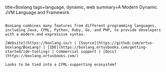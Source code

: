 title=Boxlang
tags=language, dynamic, web
summary=A Modern Dynamic JVM Language and Framework
~~~~~~

BoxLang combines many features from different programming languages, including Java, CFML, Python, Ruby, Go, and PHP, to provide developers with a modern and expressive syntax.

[Website](https://boxlang.io/) | [Source](https://github.com/ortus-boxlang/BoxLang) | [IDE](https://boxlang.ortusbooks.com/getting-started/ide-tooling) | Commercial support | [Docs](https://boxlang.ortusbooks.com/)

Looks to be tied into a CFML-supporting ecosystem?

